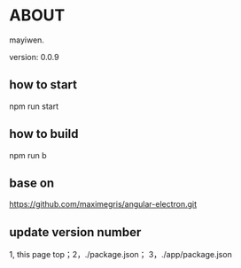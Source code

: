



# ABOUT

mayiwen.

version: 0.0.9



## how to start
npm run start

## how to build
npm run b

## base on
https://github.com/maximegris/angular-electron.git

## update version number
  1, this page top；2，./package.json； 3，./app/package.json






